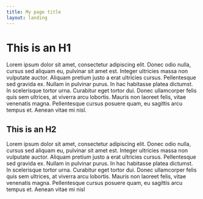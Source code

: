 ```yaml
---
title: My page title
layout: landing
---
```

# This is an H1

Lorem ipsum dolor sit amet, consectetur adipiscing elit. Donec odio nulla, cursus sed aliquam eu, pulvinar sit amet est. Integer ultricies massa non vulputate auctor. Aliquam pretium justo a erat ultricies cursus. Pellentesque sed gravida ex. Nullam in pulvinar purus. In hac habitasse platea dictumst. In scelerisque tortor urna. Curabitur eget tortor dui. Donec ullamcorper felis quis sem ultrices, at viverra arcu lobortis. Mauris non laoreet felis, vitae venenatis magna. Pellentesque cursus posuere quam, eu sagittis arcu tempus et. Aenean vitae mi nisl.

## This is an H2

Lorem ipsum dolor sit amet, consectetur adipiscing elit. Donec odio nulla, cursus sed aliquam eu, pulvinar sit amet est. Integer ultricies massa non vulputate auctor. Aliquam pretium justo a erat ultricies cursus. Pellentesque sed gravida ex. Nullam in pulvinar purus. In hac habitasse platea dictumst. In scelerisque tortor urna. Curabitur eget tortor dui. Donec ullamcorper felis quis sem ultrices, at viverra arcu lobortis. Mauris non laoreet felis, vitae venenatis magna. Pellentesque cursus posuere quam, eu sagittis arcu tempus et. Aenean vitae mi nisl
